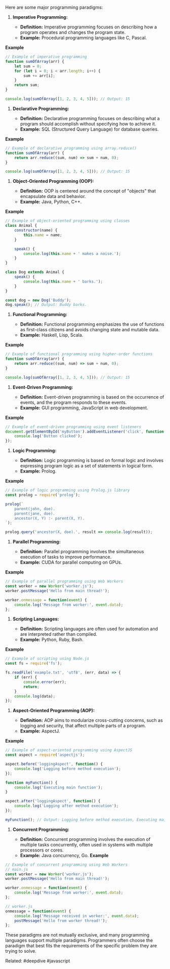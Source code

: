 
Here are some major programming paradigms:

1. **Imperative Programming:**
    
    - **Definition:** Imperative programming focuses on describing how a program operates and changes the program state.
    - **Example:** Procedural programming languages like C, Pascal.
    
**Example**
```js
// Example of imperative programming
function sumOfArray(arr) {
    let sum = 0;
    for (let i = 0; i < arr.length; i++) {
        sum += arr[i];
    }
    return sum;
}

console.log(sumOfArray([1, 2, 3, 4, 5])); // Output: 15

```

1. **Declarative Programming:**
    
    - **Definition:** Declarative programming focuses on describing what a program should accomplish without specifying how to achieve it.
    - **Example:** SQL (Structured Query Language) for database queries.

**Example**
```js
// Example of declarative programming using array.reduce()
function sumOfArray(arr) {
    return arr.reduce((sum, num) => sum + num, 0);
}

console.log(sumOfArray([1, 2, 3, 4, 5])); // Output: 15

```

1. **Object-Oriented Programming (OOP):**
    
    - **Definition:** OOP is centered around the concept of "objects" that encapsulate data and behavior.
    - **Example:** Java, Python, C++.
    
**Example**
```js
// Example of object-oriented programming using classes
class Animal {
    constructor(name) {
        this.name = name;
    }

    speak() {
        console.log(this.name + ' makes a noise.');
    }
}

class Dog extends Animal {
    speak() {
        console.log(this.name + ' barks.');
    }
}

const dog = new Dog('Buddy');
dog.speak(); // Output: Buddy barks.

```

1. **Functional Programming:**
    
    - **Definition:** Functional programming emphasizes the use of functions as first-class citizens and avoids changing state and mutable data.
    - **Example:** Haskell, Lisp, Scala.

**Example**
```js
// Example of functional programming using higher-order functions
function sumOfArray(arr) {
    return arr.reduce((sum, num) => sum + num, 0);
}

console.log(sumOfArray([1, 2, 3, 4, 5])); // Output: 15

```

1. **Event-Driven Programming:**
    
    - **Definition:** Event-driven programming is based on the occurrence of events, and the program responds to these events.
    - **Example:** GUI programming, JavaScript in web development.

**Example**
```js
// Example of event-driven programming using event listeners
document.getElementById('myButton').addEventListener('click', function() {
    console.log('Button clicked');
});

```

1. **Logic Programming:**
    
    - **Definition:** Logic programming is based on formal logic and involves expressing program logic as a set of statements in logical form.
    - **Example:** Prolog.

**Example**
```js
// Example of logic programming using Prolog.js library
const prolog = require('prolog');

prolog(`
    parent(john, doe).
    parent(jane, doe).
    ancestor(X, Y) :- parent(X, Y).
`);

prolog.query('ancestor(X, doe).', result => console.log(result));

```

1. **Parallel Programming:**
    
    - **Definition:** Parallel programming involves the simultaneous execution of tasks to improve performance.
    - **Example:** CUDA for parallel computing on GPUs.

**Example**
```js
// Example of parallel programming using Web Workers
const worker = new Worker('worker.js');
worker.postMessage('Hello from main thread!');

worker.onmessage = function(event) {
    console.log('Message from worker:', event.data);
};

```

1. **Scripting Languages:**
    
    - **Definition:** Scripting languages are often used for automation and are interpreted rather than compiled.
    - **Example:** Python, Ruby, Bash.

**Example**
```js
// Example of scripting using Node.js
const fs = require('fs');

fs.readFile('example.txt', 'utf8', (err, data) => {
    if (err) {
        console.error(err);
        return;
    }
    console.log(data);
});

```

1. **Aspect-Oriented Programming (AOP):**
    
    - **Definition:** AOP aims to modularize cross-cutting concerns, such as logging and security, that affect multiple parts of a program.
    - **Example:** AspectJ.

**Example**
```js
// Example of aspect-oriented programming using AspectJS
const aspect = require('aspectjs');

aspect.before('loggingAspect', function() {
    console.log('Logging before method execution');
});

function myFunction() {
    console.log('Executing main function');
}

aspect.after('loggingAspect', function() {
    console.log('Logging after method execution');
});

myFunction(); // Output: Logging before method execution, Executing main function, Logging after method execution

```

1. **Concurrent Programming:**
    
    - **Definition:** Concurrent programming involves the execution of multiple tasks concurrently, often used in systems with multiple processors or cores.
    - **Example:** Java concurrency, Go.
**Example**
```js
// Example of concurrent programming using Web Workers
// main.js
const worker = new Worker('worker.js');
worker.postMessage('Hello from main thread!');

worker.onmessage = function(event) {
    console.log('Message from worker:', event.data);
};

// worker.js
onmessage = function(event) {
    console.log('Message received in worker:', event.data);
    postMessage('Hello from worker thread!');
};

```

These paradigms are not mutually exclusive, and many programming languages support multiple paradigms. Programmers often choose the paradigm that best fits the requirements of the specific problem they are trying to solve.

Related: #deepdive #javascript 